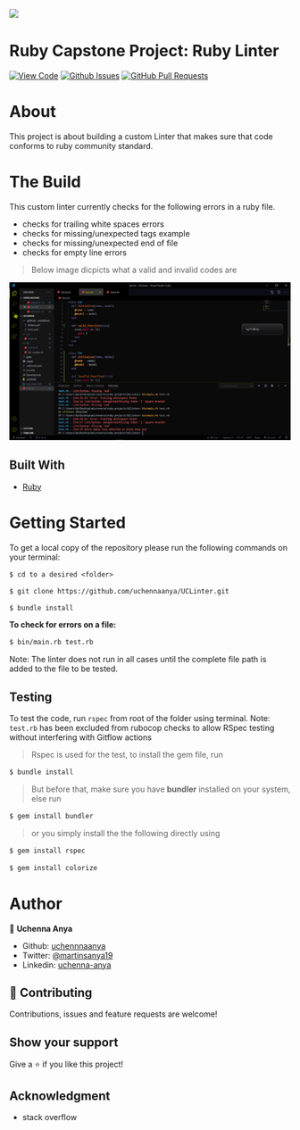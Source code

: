 ![](https://img.shields.io/badge/Microverse-blueviolet)

# Ruby Capstone Project: Ruby Linter

[![View Code](https://img.shields.io/badge/View%40-Code-yellow)](https://github.com/uchennaanya/UCLinter)
[![Github Issues](https://img.shields.io/badge/GitHub-Issues-orange)](https://github.com/uchennaanya/UCLinter/issues)
[![GitHub Pull Requests](https://img.shields.io/badge/GitHub-Pull%20Requests-blue)](https://github.com/uchennaanya/UCLinter/pulls)

# About

This project is about building a custom Linter that makes sure that code conforms to ruby community standard.

# The Build

This custom linter currently checks for the following errors in a ruby file.


- checks for trailing white spaces errors
- checks for missing/unexpected tags example
- checks for missing/unexpected end of file
- checks for empty line errors

> Below image dicpicts what a valid and invalid codes are

![Sample code](screenshot.png)

## Built With

- [Ruby](https://www.ruby-lang.org/en/)

# Getting Started

To get a local copy of the repository please run the following commands on your terminal:

```
$ cd to a desired <folder>
```

```
$ git clone https://github.com/uchennaanya/UCLinter.git
```

```bash
$ bundle install
```

**To check for errors on a file:**

```bash
$ bin/main.rb test.rb
```
Note: The linter does not run in all cases until the complete file path is added to the file to be tested.

## Testing

To test the code, run `rspec` from root of the folder using terminal.
Note: `test.rb` has been excluded from rubocop checks to allow RSpec testing without interfering with Gitflow actions

> Rspec is used for the test, to install the gem file, run

```bash
$ bundle install
```

> But before that, make sure you have **bundler** installed on your system, else run

```bash
$ gem install bundler
```

> or you simply install the the following directly using

```bash
$ gem install rspec
```

```bash
$ gem install colorize
```

# Author

👤 **Uchenna Anya**

- Github: [uchennnaanya](https://github.com/uchennaanya/)
- Twitter: [@martinsanya19](https://twitter.com/martinsanya19)
- Linkedin: [uchenna-anya](https://www.linkedin.com/in/uchenna-anya/)

## 🤝 Contributing

Contributions, issues and feature requests are welcome!

## Show your support

Give a ⭐️ if you like this project!

## Acknowledgment

- stack overflow
